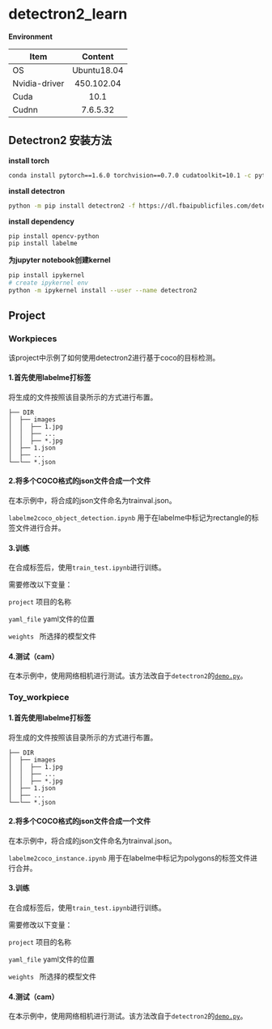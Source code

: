# detectron2_learn

**Environment**

| Item          |   Content   |
| ------------- | :---------: |
| OS            | Ubuntu18.04 |
| Nvidia-driver | 450.102.04  |
| Cuda          |    10.1     |
| Cudnn         |  7.6.5.32   |

## Detectron2 安装方法

**install torch**

```bash
conda install pytorch==1.6.0 torchvision==0.7.0 cudatoolkit=10.1 -c pytorch
```

**install detectron**

```bash
python -m pip install detectron2 -f https://dl.fbaipublicfiles.com/detectron2/wheels/cu101/torch1.6/index.html
```

**install dependency**
```bash
pip install opencv-python
pip install labelme
```

**为jupyter notebook创建kernel**

```bash
pip install ipykernel
# create ipykernel env
python -m ipykernel install --user --name detectron2
```



## Project

### Workpieces

该project中示例了如何使用detectron2进行基于coco的目标检测。

#### 1.首先使用labelme打标签

将生成的文件按照该目录所示的方式进行布置。

```
├── DIR
│  ├── images
│  │  ├── 1.jpg
│  │  ├── ...
│  │  ├── *.jpg
│  ├── 1.json
│  ├── ...
└──└── *.json
```

#### 2.将多个COCO格式的json文件合成一个文件

在本示例中，将合成的json文件命名为trainval.json。

`labelme2coco_object_detection.ipynb` 用于在labelme中标记为rectangle的标签文件进行合并。

#### 3.训练

在合成标签后，使用`train_test.ipynb`进行训练。

需要修改以下变量：

`project`      项目的名称

`yaml_file`  yaml文件的位置

`weights `      所选择的模型文件

#### 4.测试（cam）

在本示例中，使用网络相机进行测试。该方法改自于`detectron2`的[`demo.py`](https://github.com/facebookresearch/detectron2/blob/master/demo/demo.py)。

### Toy_workpiece
#### 1.首先使用labelme打标签

将生成的文件按照该目录所示的方式进行布置。

```
├── DIR
│  ├── images
│  │  ├── 1.jpg
│  │  ├── ...
│  │  ├── *.jpg
│  ├── 1.json
│  ├── ...
└──└── *.json
```

#### 2.将多个COCO格式的json文件合成一个文件

在本示例中，将合成的json文件命名为trainval.json。

`labelme2coco_instance.ipynb` 用于在labelme中标记为polygons的标签文件进行合并。

#### 3.训练

在合成标签后，使用`train_test.ipynb`进行训练。

需要修改以下变量：

`project`      项目的名称

`yaml_file`  yaml文件的位置

`weights `      所选择的模型文件

#### 4.测试（cam）

在本示例中，使用网络相机进行测试。该方法改自于`detectron2`的[`demo.py`](https://github.com/facebookresearch/detectron2/blob/master/demo/demo.py)。



